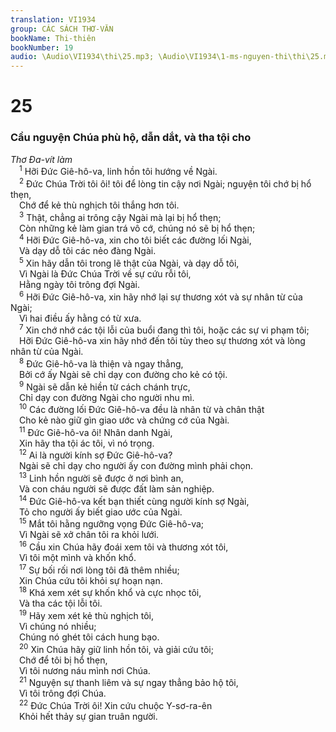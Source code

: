```yaml
---
translation: VI1934
group: CÁC SÁCH THƠ-VĂN
bookName: Thi-thiên 
bookNumber: 19
audio: \Audio\VI1934\thi\25.mp3; \Audio\VI1934\1-ms-nguyen-thi\thi\25.mp3
---
```


<div class="title"><h1>25</h1><h3>Cầu nguyện Chúa phù hộ, dẫn dắt, và tha tội cho</h3><i>Thơ Đa-vít làm</i></div>
<span class="verse thi_25_1"> <sup>1</sup> Hỡi Đức Giê-hô-va, linh hồn tôi hướng về Ngài. <br/></span>
<span class="verse thi_25_2"> <sup>2</sup> Đức Chúa Trời tôi ôi! tôi để lòng tin cậy nơi Ngài; nguyện tôi chớ bị hổ thẹn, <br/> Chớ để kẻ thù nghịch tôi thắng hơn tôi. <br/></span>
<span class="verse thi_25_3"> <sup>3</sup> Thật, chẳng ai trông cậy Ngài mà lại bị hổ thẹn; <br/> Còn những kẻ làm gian trá vô cớ, chúng nó sẽ bị hổ thẹn; <br/></span>
<span class="verse thi_25_4"> <sup>4</sup> Hỡi Đức Giê-hô-va, xin cho tôi biết các đường lối Ngài, <br/> Và dạy dỗ tôi các nẻo đàng Ngài. <br/></span>
<span class="verse thi_25_5"> <sup>5</sup> Xin hãy dẫn tôi trong lẽ thật của Ngài, và dạy dỗ tôi, <br/> Vì Ngài là Đức Chúa Trời về sự cứu rỗi tôi, <br/> Hằng ngày tôi trông đợi Ngài. <br/></span>
<span class="verse thi_25_6"> <sup>6</sup> Hỡi Đức Giê-hô-va, xin hãy nhớ lại sự thương xót và sự nhân từ của Ngài; <br/> Vì hai điều ấy hằng có từ xưa. <br/></span>
<span class="verse thi_25_7"> <sup>7</sup> Xin chớ nhớ các tội lỗi của buổi đang thì tôi, hoặc các sự vi phạm tôi; <br/> Hỡi Đức Giê-hô-va xin hãy nhớ đến tôi tùy theo sự thương xót và lòng nhân từ của Ngài. <br/></span>
<span class="verse thi_25_8"> <sup>8</sup> Đức Giê-hô-va là thiện và ngay thẳng, <br/> Bởi cớ ấy Ngài sẽ chỉ dạy con đường cho kẻ có tội. <br/></span>
<span class="verse thi_25_9"> <sup>9</sup> Ngài sẽ dẫn kẻ hiền từ cách chánh trực, <br/> Chỉ dạy con đường Ngài cho người nhu mì. <br/></span>
<span class="verse thi_25_10"> <sup>10</sup> Các đường lối Đức Giê-hô-va đều là nhân từ và chân thật <br/> Cho kẻ nào giữ gìn giao ước và chứng cớ của Ngài. <br/></span>
<span class="verse thi_25_11"> <sup>11</sup> Đức Giê-hô-va ôi! Nhân danh Ngài, <br/> Xin hãy tha tội ác tôi, vì nó trọng. <br/></span>
<span class="verse thi_25_12"> <sup>12</sup> Ai là người kính sợ Đức Giê-hô-va? <br/> Ngài sẽ chỉ dạy cho người ấy con đường mình phải chọn. <br/></span>
<span class="verse thi_25_13"> <sup>13</sup> Linh hồn người sẽ được ở nơi bình an, <br/> Và con cháu người sẽ được đất làm sản nghiệp. <br/></span>
<span class="verse thi_25_14"> <sup>14</sup> Đức Giê-hô-va kết bạn thiết cùng người kính sợ Ngài, <br/> Tỏ cho người ấy biết giao ước của Ngài. <br/></span>
<span class="verse thi_25_15"> <sup>15</sup> Mắt tôi hằng ngưỡng vọng Đức Giê-hô-va; <br/> Vì Ngài sẽ xở chân tôi ra khỏi lưới. <br/></span>
<span class="verse thi_25_16"> <sup>16</sup> Cầu xin Chúa hãy đoái xem tôi và thương xót tôi, <br/> Vì tôi một mình và khốn khổ. <br/></span>
<span class="verse thi_25_17"> <sup>17</sup> Sự bối rối nơi lòng tôi đã thêm nhiều; <br/> Xin Chúa cứu tôi khỏi sự hoạn nạn. <br/></span>
<span class="verse thi_25_18"> <sup>18</sup> Khá xem xét sự khốn khổ và cực nhọc tôi, <br/> Và tha các tội lỗi tôi. <br/></span>
<span class="verse thi_25_19"> <sup>19</sup> Hãy xem xét kẻ thù nghịch tôi, <br/> Vì chúng nó nhiều; <br/> Chúng nó ghét tôi cách hung bạo. <br/></span>
<span class="verse thi_25_20"> <sup>20</sup> Xin Chúa hãy giữ linh hồn tôi, và giải cứu tôi; <br/> Chớ để tôi bị hổ thẹn, <br/> Vì tôi nương náu mình nơi Chúa. <br/></span>
<span class="verse thi_25_21"> <sup>21</sup> Nguyện sự thanh liêm và sự ngay thẳng bảo hộ tôi, <br/> Vì tôi trông đợi Chúa. <br/></span>
<span class="verse thi_25_22"> <sup>22</sup> Đức Chúa Trời ôi! Xin cứu chuộc Y-sơ-ra-ên <br/> Khỏi hết thảy sự gian truân người. <br/></span>
